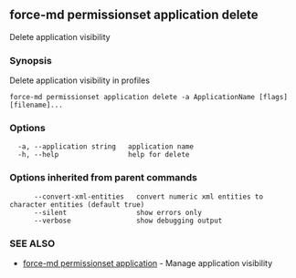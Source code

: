 ## force-md permissionset application delete

Delete application visibility

### Synopsis

Delete application visibility in profiles

```
force-md permissionset application delete -a ApplicationName [flags] [filename]...
```

### Options

```
  -a, --application string   application name
  -h, --help                 help for delete
```

### Options inherited from parent commands

```
      --convert-xml-entities   convert numeric xml entities to character entities (default true)
      --silent                 show errors only
      --verbose                show debugging output
```

### SEE ALSO

* [force-md permissionset application](force-md_permissionset_application.md)	 - Manage application visibility

